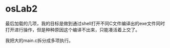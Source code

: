 # osLab2
最后加载的几项，我的目标是做到通过shell打开不同C文件编译出的exe文件同时打开进行操作，但是种种原因这个编译不出来，只能凑活着上交了。

我把大的main.c拆分成多项执行。
